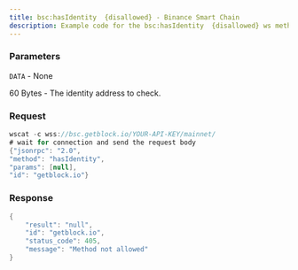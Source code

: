 ```yaml
---
title: bsc:hasIdentity  {disallowed} - Binance Smart Chain
description: Example code for the bsc:hasIdentity  {disallowed} ws method. Сomplete guide on how to use bsc:hasIdentity  {disallowed} ws in GetBlock.io Web3 documentation.
---
```


### Parameters


`DATA` - None

60 Bytes - The identity address to check.

### Request

``` java
wscat -c wss://bsc.getblock.io/YOUR-API-KEY/mainnet/ 
# wait for connection and send the request body 
{"jsonrpc": "2.0",
"method": "hasIdentity",
"params": [null],
"id": "getblock.io"}
```

###  Response

``` java
{
    "result": "null",
    "id": "getblock.io",
    "status_code": 405,
    "message": "Method not allowed"
}
```

